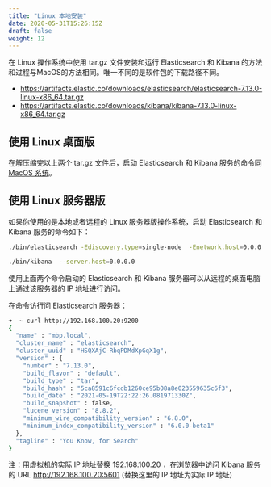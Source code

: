 ```yaml
---
title: "Linux 本地安装"
date: 2020-05-31T15:26:15Z
draft: false
weight: 12
---
```


在 Linux 操作系统中使用 tar.gz 文件安装和运行 Elasticsearch 和 Kibana 的方法和过程与MacOS的方法相同。唯一不同的是软件包的下载路径不同。

* https://artifacts.elastic.co/downloads/elasticsearch/elasticsearch-7.13.0-linux-x86_64.tar.gz
* https://artifacts.elastic.co/downloads/kibana/kibana-7.13.0-linux-x86_64.tar.gz



## 使用 Linux 桌面版

在解压缩完以上两个 tar.gz 文件后，启动 Elasticsearch 和 Kibana 服务的命令同 [MacOS 系统](/getting-started/local/installation-macos/)。

## 使用 Linux 服务器版

如果你使用的是本地或者远程的 Linux 服务器版操作系统，启动 Elasticsearch 和 Kibana 服务的命令如下：

```sh
./bin/elasticsearch -Ediscovery.type=single-node  -Enetwork.host=0.0.0.0
```

```sh
./bin/kibana  --server.host=0.0.0.0
```

使用上面两个命令启动的 Elasticsearch 和 Kibana 服务器可以从远程的桌面电脑上通过该服务器的 IP 地址进行访问。

在命令访行问 Elasticsearch 服务器：

```sh
➜  ~ curl http://192.168.100.20:9200
{
  "name" : "mbp.local",
  "cluster_name" : "elasticsearch",
  "cluster_uuid" : "HSQXAjC-RbqPDMdXpGqX1g",
  "version" : {
    "number" : "7.13.0",
    "build_flavor" : "default",
    "build_type" : "tar",
    "build_hash" : "5ca8591c6fcdb1260ce95b08a8e023559635c6f3",
    "build_date" : "2021-05-19T22:22:26.081971330Z",
    "build_snapshot" : false,
    "lucene_version" : "8.8.2",
    "minimum_wire_compatibility_version" : "6.8.0",
    "minimum_index_compatibility_version" : "6.0.0-beta1"
  },
  "tagline" : "You Know, for Search"
}

```

注：用虚拟机的实际 IP 地址替换 192.168.100.20 ，在浏览器中访问 Kibana 服务的 URL http://192.168.100.20:5601 (替换这里的 IP 地址为实际 IP 地址)

